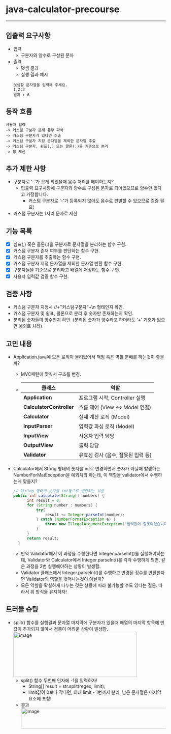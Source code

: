 # java-calculator-precourse

---
## **입출력 요구사항**
- 입력
  - 구분자와 양수로 구성된 문자
- 출력
  - 덧셈 결과
  - 실행 결과 예시
  ```
  덧셈할 문자열을 입력해 주세요.
  1,2:3
  결과 : 6
  ```

## 동작 흐름
```
사용자 입력 
-> 커스텀 구분자 존재 유무 파악 
-> 커스텀 구분자가 있다면 추출 
-> 커스텀 구분자 지정 문자열을 제외한 문자열 추출 
-> 커스텀 구분자, 쉼표(,) 또는 콜론(:)을 기준으로 분리 
-> 합 계산 
```
## 추가 제한 사항
- 구분자로 '-'가 오게 되었을때 음수 처리를 해야하는지?
    - 입출력 요구사항에 구분자와 양수로 구성된 문자로 되어있으므로 양수만 있다고 가정합니다.
      - 커스텀 구분자로 '-'가 등록되지 않아도 음수로 판별할 수 있으므로 검증 필요!
- 커스텀 구분자는 1자리 문자로 제한

## 기능 목록
- [x] 쉼표(,) 혹은 콜론(:)을 구분자로 문자열을 분리하는 함수 구현.
- [x] 커스텀 구분자 존재 여부를 판단하는 함수 구현. 
- [x] 커스텀 구분자를 추출하는 함수 구현.
- [x] 커스텀 구분자 지정 문자열을 제외한 문자열 반환 함수 구현.
- [x] 구분자들을 기준으로 분리하고 배열에 저장하는 함수 구현.
- [x] 사용자 입력값 검증 함수 구현.

## 검증 사항
- 커스텀 구분자 지정시 //+"커스텀구분자"+\n 형태인지 확인.
- 커스텀 구분자 및 쉼표, 콜론으로 분리 후 숫자만 존재하는지 확인.
- 분리된 숫자들이 양수인지 확인. (분리된 숫자가 양수라고 하더라도 '+' 기호가 있으면 예외로 처리)

## 고민 내용
- Application.java에 모든 로직이 몰려있어서 책임 혹은 역할 분배를 하는것이 좋을까?
  - MVC패턴에 맞춰서 구조를 변경.
  - 
    |클래스|역할|
    | - |--|
    | **Application** | 프로그램 시작, Controller 실행 |
    | **CalculatorController** | 흐름 제어 (View <=> Model 연결) |
    | **Calculator** | 실제 계산 로직 (Model) |
    | **InputParser** | 입력값 파싱 로직 (Model) |
    | **InputView** | 사용자 입력 담당 |
    | **OutputView** | 출력 담당 |
    | **Validator** | 유효성 검사 (음수, 잘못된 입력 등) |

- Calculator에서 String 형태의 숫자를 int로 변경하면서 숫자가 아닐때 발생하는 NumberForMatException을 예외처리 하는데, 이 역할을 validator에서 수행하는게 맞을지?
  ```java
  // String 형태의 숫자를 int형으로 변환하는 부분
  public int calculate(String[] numbers) {
        int result = 0;
        for (String number : numbers) {
            try{
                result += Integer.parseInt(number);
            } catch (NumberFormatException e) {
                throw new IllegalArgumentException("입력값이 잘못되었습니다.");
            }
        }
        return result;
    }
  ```
  - 만약 Validator에서 이 과정을 수행한다면 Integer.parseInt()롤 실행해야하는데, Validator와 Calculator에서 Integer.parseInt()를 각각 수행하게 되면, 같은 과정을 2번 실행해야하는 상황이 발생함.
  - Validator 클래스에서 Integer.parseInt()를 수행하고 변경된 정수를 반환한다면 Validator의 역할을 벗어나는것이 아닐까?
  - 모든 역할을 확실하게 나누는 것은 상황에 따라 불가능할 수도 있다는 결론. 따라서 위 방식을 유지하자!

## 트러블 슈팅
- split() 함수를 실행결과 문자열 마지막에 구분자가 있을때 배열의 마지막 항목에 빈값이 추가되지 않아서 검증이 어려운 상황이 발생함.
    <img width="388" height="142" alt="image" src="https://github.com/user-attachments/assets/ed811c62-d4cd-4c82-985c-d5489fd521b1" />
    - split() 함수 두번째 인자에 -1을 입력하자!
      - String[] result = str.split(regex, limit);
      - limit값이 0보다 작다면, 최대 limit - 1번까지 분리, 남은 문자열은 마지막 요소에 포함!
    - 결과 <br>
      <img width="761" height="65" alt="image" src="https://github.com/user-attachments/assets/16d30357-80fd-44d6-97a1-a7ad26b4b136" />

